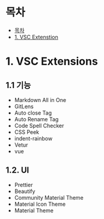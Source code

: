 # 목차
- [목차](#목차)
- [1. VSC Extenstion](#1-vsc-extenstion)


# 1. VSC Extensions

## 1.1 기능
- Markdown All in One
- GitLens 
- Auto close Tag
- Auto Rename Tag
- Code Spell Checker 
- CSS Peek
- indent-rainbow
- Vetur
- vue


## 1.2. UI
- Prettier
- Beautify
- Community Material Theme
- Material Icon Theme
- Material Theme
